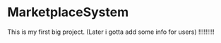 # MarketplaceSystem
This is my first big project.   (Later i gotta add some info for users) !!!!!!!!!